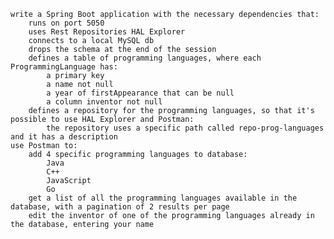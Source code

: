 
    write a Spring Boot application with the necessary dependencies that:
        runs on port 5050
        uses Rest Repositories HAL Explorer
        connects to a local MySQL db
        drops the schema at the end of the session
        defines a table of programming languages, where each ProgrammingLanguage has:
            a primary key
            a name not null
            a year of firstAppearance that can be null
            a column inventor not null
        defines a repository for the programming languages, so that it's possible to use HAL Explorer and Postman:
            the repository uses a specific path called repo-prog-languages and it has a description
    use Postman to:
        add 4 specific programming languages to database:
            Java
            C++
            JavaScript
            Go
        get a list of all the programming languages available in the database, with a pagination of 2 results per page
        edit the inventor of one of the programming languages already in the database, entering your name
